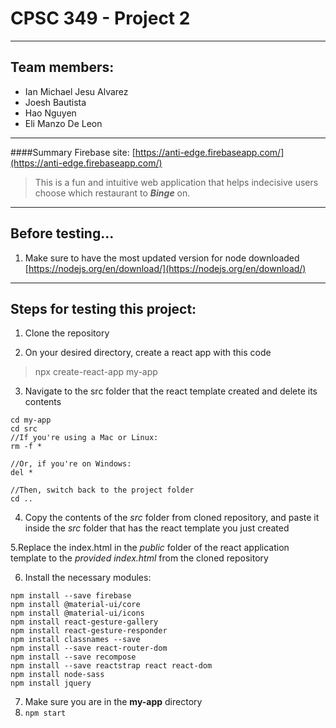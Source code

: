 # CPSC 349 - Project 2

---

## Team members:
* Ian Michael Jesu Alvarez
* Joesh Bautista
* Hao Nguyen
* Eli Manzo De Leon

---
####Summary
Firebase site: [https://anti-edge.firebaseapp.com/](https://anti-edge.firebaseapp.com/)

> This is a fun and intuitive web application that helps indecisive users choose which restaurant to __*Binge*__ on.

----

## Before testing...
1. Make sure to have the most updated version for node downloaded [https://nodejs.org/en/download/](https://nodejs.org/en/download/)

----
## Steps for testing this project:
1.  Clone the repository

2. On your desired directory, create a react app with this code

> npx create-react-app my-app


3. Navigate to the src folder that the react template created and delete its contents

```
cd my-app 
cd src
//If you're using a Mac or Linux:
rm -f *

//Or, if you're on Windows:
del *

//Then, switch back to the project folder
cd ..

```
 
4. Copy the contents of the *src* folder from cloned repository, and paste it inside the *src* folder that has the react template you just created

5.Replace the index.html in the *public* folder of the react application template to the *provided index.html* from the cloned repository

6. Install the necessary modules:
```
npm install --save firebase
npm install @material-ui/core  
npm install @material-ui/icons
npm install react-gesture-gallery
npm install react-gesture-responder
npm install classnames --save
npm install --save react-router-dom
npm install --save recompose
npm install --save reactstrap react react-dom
npm install node-sass
npm install jquery
```

7. Make sure you are in the **my-app** directory
8. ```npm start```
